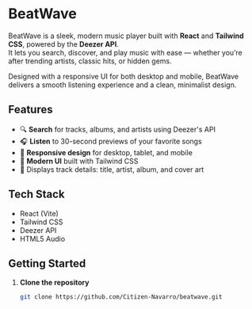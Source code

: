 # BeatWave

BeatWave is a sleek, modern music player built with **React** and **Tailwind CSS**, powered by the **Deezer API**.  
It lets you search, discover, and play music with ease — whether you’re after trending artists, classic hits, or hidden gems.  

Designed with a responsive UI for both desktop and mobile, BeatWave delivers a smooth listening experience and a clean, minimalist design.

## Features
- 🔍 **Search** for tracks, albums, and artists using Deezer's API
- 🎧 **Listen** to 30-second previews of your favorite songs
- 📱 **Responsive design** for desktop, tablet, and mobile
- 🎨 **Modern UI** built with Tailwind CSS
- 🎼 Displays track details: title, artist, album, and cover art

## Tech Stack
- React (Vite)
- Tailwind CSS
- Deezer API
- HTML5 Audio

## Getting Started
1. **Clone the repository**
   ```bash
   git clone https://github.com/Citizen-Navarro/beatwave.git

